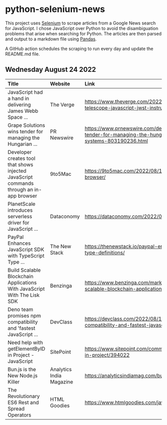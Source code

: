 # python-selenium-news

This project uses [Selenium](https://www.seleniumhq.org/) to scrape articles from a Google News search for JavaScript.
I chose JavaScript over Python to avoid the disambiguation problems that arise when searching for Python.
The articles are then parsed and output to a markdown file using [Pandas](https://pandas.pydata.org/).

A GitHub action schedules the scraping to run every day and update the README.md file.

## Wednesday August 24 2022


| Title                                                                                    | Website                  | Link                                                                                                                                                            |
|:-----------------------------------------------------------------------------------------|:-------------------------|:----------------------------------------------------------------------------------------------------------------------------------------------------------------|
| JavaScript had a hand in delivering James Webb Space ...                                 | The Verge                | https://www.theverge.com/2022/8/18/23206110/james-webb-space-telescope-javascript-jwst-instrument-control                                                       |
| Grape Solutions wins tender for managing the Hungarian ...                               | PR Newswire              | https://www.prnewswire.com/de/pressemitteilungen/grape-solutions-wins-tender-for-managing-the-hungarian-national-bank-s-javascript-based-systems-803190236.html |
| Developer creates tool that shows injected JavaScript commands through an in-app browser | 9to5Mac                  | https://9to5mac.com/2022/08/19/tool-shows-injected-javascript-in-app-browser/                                                                                   |
| PlanetScale introduces serverless driver for JavaScript ...                              | Dataconomy               | https://dataconomy.com/2022/08/planetscale-serverless-driver-javascript/                                                                                        |
| PayPal Enhances JavaScript SDK with TypeScript Type ...                                  | The New Stack            | https://thenewstack.io/paypal-enhances-javascript-sdk-with-typescript-type-definitions/                                                                         |
| Build Scalable Blockchain Applications With JavaScript With The Lisk SDK                 | Benzinga                 | https://www.benzinga.com/markets/cryptocurrency/22/08/28566456/build-scalable-blockchain-applications-with-javascript-with-the-lisk-sdk                         |
| Deno team promises npm compatibility and 'fastest JavaScript ...                         | DevClass                 | https://devclass.com/2022/08/17/deno-team-promises-npm-compatibility-and-fastest-javascript-runtime-web-server-ever-built/                                      |
| Need help with getElementByID in Project - JavaScript                                    | SitePoint                | https://www.sitepoint.com/community/t/need-help-with-getelementbyid-in-project/394022                                                                           |
| Bun.js is the New Node.js Killer                                                         | Analytics India Magazine | https://analyticsindiamag.com/bun-js-is-the-new-node-js-killer/                                                                                                 |
| The Revolutionary ES6 Rest and Spread Operators                                          | HTML Goodies             | https://www.htmlgoodies.com/javascript/javascript-rest-spread-operator/                                                                                         |